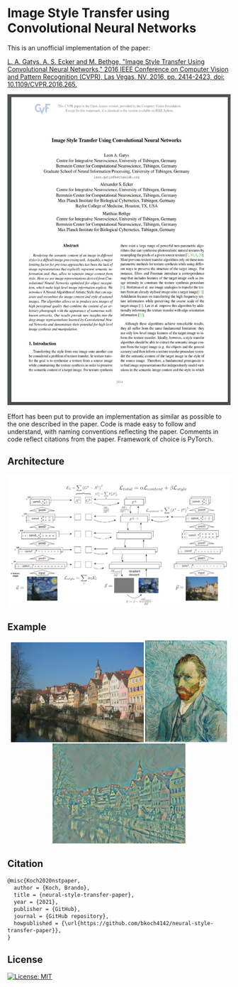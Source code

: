 #  Image Style Transfer using Convolutional Neural Networks

This is an unofficial implementation of the paper:

[L. A. Gatys, A. S. Ecker and M. Bethge, "Image Style Transfer Using Convolutional Neural Networks," 2016 IEEE Conference on Computer Vision and Pattern Recognition (CVPR), Las Vegas, NV, 2016, pp. 2414-2423, doi: 10.1109/CVPR.2016.265.](https://www.cv-foundation.org/openaccess/content_cvpr_2016/papers/Gatys_Image_Style_Transfer_CVPR_2016_paper.pdf)

<a href=https://www.cv-foundation.org/openaccess/content_cvpr_2016/papers/Gatys_Image_Style_Transfer_CVPR_2016_paper.pdf>
  <p align="center">
    <img width="540" height="700" src="./other/paper.jpg">
  </p>
</a>



Effort has been put to provide an implementation as similar as possible to the one described in the paper.
Code is made easy to follow and understand, with naming conventions
reflecting the paper. Comments in code reflect citations from the paper. Framework of choice is PyTorch.

## Architecture

<p align="center">
<img src="other/graph.png" width=700>
</p>

## Example

<p align="center">
<img src="other/example_content.jpg" width=300>
<img src="other/example_style.jpg" width=185>
<img src="other/example_generated.jpg"width=300>
</p>

## Citation

```
@misc{Koch2020nstpaper,
  author = {Koch, Brando},
  title = {neural-style-transfer-paper},
  year = {2021},
  publisher = {GitHub},
  journal = {GitHub repository},
  howpublished = {\url{https://github.com/bkoch4142/neural-style-transfer-paper}},
}
```

## License

[![License: MIT](https://img.shields.io/badge/License-MIT-yellow.svg)](https://github.com/bkoch4142/neural-style-transfer-paper/blob/master/LICENSE)
